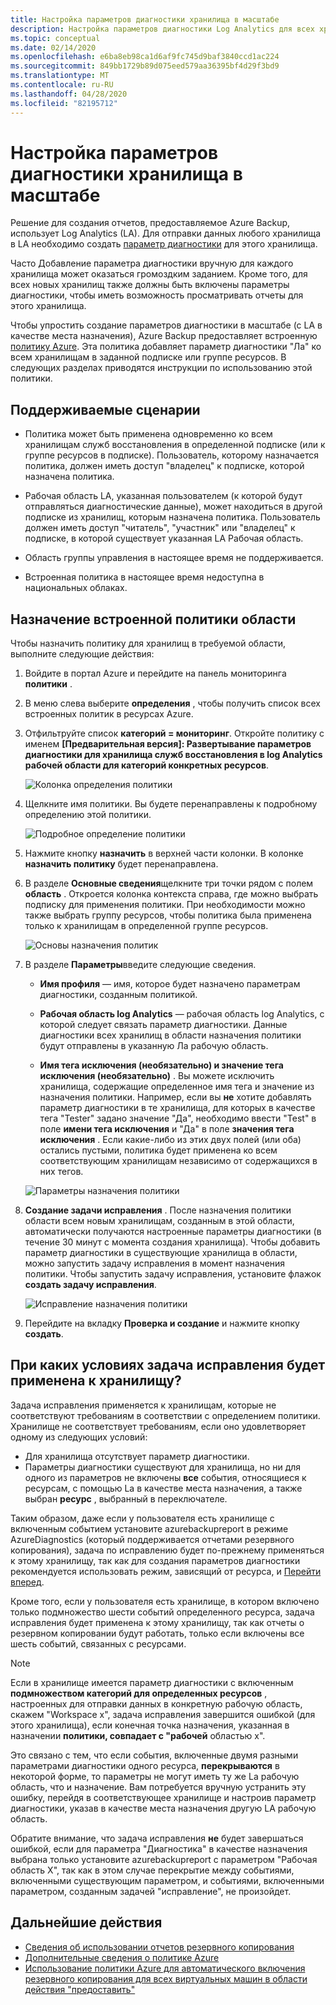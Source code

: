 ```yaml
---
title: Настройка параметров диагностики хранилища в масштабе
description: Настройка параметров диагностики Log Analytics для всех хранилищ в заданной области с помощью политики Azure
ms.topic: conceptual
ms.date: 02/14/2020
ms.openlocfilehash: e6ba8eb98ca1d6af9fc745d9baf3840ccd1ac224
ms.sourcegitcommit: 849bb1729b89d075eed579aa36395bf4d29f3bd9
ms.translationtype: MT
ms.contentlocale: ru-RU
ms.lasthandoff: 04/28/2020
ms.locfileid: "82195712"
---
```

# <a name="configure-vault-diagnostics-settings-at-scale"></a>Настройка параметров диагностики хранилища в масштабе

Решение для создания отчетов, предоставляемое Azure Backup, использует Log Analytics (LA). Для отправки данных любого хранилища в LA необходимо создать [параметр диагностики](https://docs.microsoft.com/azure/backup/backup-azure-diagnostic-events) для этого хранилища.

Часто Добавление параметра диагностики вручную для каждого хранилища может оказаться громоздким заданием. Кроме того, для всех новых хранилищ также должны быть включены параметры диагностики, чтобы иметь возможность просматривать отчеты для этого хранилища.

Чтобы упростить создание параметров диагностики в масштабе (с LA в качестве места назначения), Azure Backup предоставляет встроенную [политику Azure](https://docs.microsoft.com/azure/governance/policy/). Эта политика добавляет параметр диагностики "Ла" ко всем хранилищам в заданной подписке или группе ресурсов. В следующих разделах приводятся инструкции по использованию этой политики.

## <a name="supported-scenarios"></a>Поддерживаемые сценарии

* Политика может быть применена одновременно ко всем хранилищам служб восстановления в определенной подписке (или к группе ресурсов в подписке). Пользователь, которому назначается политика, должен иметь доступ "владелец" к подписке, которой назначена политика.

* Рабочая область LA, указанная пользователем (к которой будут отправляться диагностические данные), может находиться в другой подписке из хранилищ, которым назначена политика. Пользователь должен иметь доступ "читатель", "участник" или "владелец" к подписке, в которой существует указанная LA Рабочая область.

* Область группы управления в настоящее время не поддерживается.

* Встроенная политика в настоящее время недоступна в национальных облаках.

## <a name="assigning-the-built-in-policy-to-a-scope"></a>Назначение встроенной политики области

Чтобы назначить политику для хранилищ в требуемой области, выполните следующие действия:

1. Войдите в портал Azure и перейдите на панель мониторинга **политики** .
2. В меню слева выберите **определения** , чтобы получить список всех встроенных политик в ресурсах Azure.
3. Отфильтруйте список **категорий = мониторинг**. Откройте политику с именем **[Предварительная версия]: Развертывание параметров диагностики для хранилища служб восстановления в log Analytics рабочей области для категорий конкретных ресурсов**.

    ![Колонка определения политики](./media/backup-azure-policy-configure-diagnostics/policy-definition-blade.png)

4. Щелкните имя политики. Вы будете перенаправлены к подробному определению этой политики.

    ![Подробное определение политики](./media/backup-azure-policy-configure-diagnostics/detailed-policy-definition.png)

5. Нажмите кнопку **назначить** в верхней части колонки. В колонке **назначить политику** будет перенаправлена.

6. В разделе **Основные сведения**щелкните три точки рядом с полем **область** . Откроется колонка контекста справа, где можно выбрать подписку для применения политики. При необходимости можно также выбрать группу ресурсов, чтобы политика была применена только к хранилищам в определенной группе ресурсов.

    ![Основы назначения политик](./media/backup-azure-policy-configure-diagnostics/policy-assignment-basics.png)

7. В разделе **Параметры**введите следующие сведения.

    * **Имя профиля** — имя, которое будет назначено параметрам диагностики, созданным политикой.
    * **Рабочая область log Analytics** — рабочая область log Analytics, с которой следует связать параметр диагностики. Данные диагностики всех хранилищ в области назначения политики будут отправлены в указанную Ла рабочую область.

    * **Имя тега исключения (необязательно) и значение тега исключения (необязательно)** . Вы можете исключить хранилища, содержащие определенное имя тега и значение из назначения политики. Например, если вы **не** хотите добавлять параметр диагностики в те хранилища, для которых в качестве тега "Tester" задано значение "Да", необходимо ввести "Test" в поле **имени тега исключения** и "Да" в поле **значения тега исключения** . Если какие-либо из этих двух полей (или оба) остались пустыми, политика будет применена ко всем соответствующим хранилищам независимо от содержащихся в них тегов.

    ![Параметры назначения политики](./media/backup-azure-policy-configure-diagnostics/policy-assignment-parameters.png)

8. **Создание задачи исправления** . После назначения политики области всем новым хранилищам, созданным в этой области, автоматически получаются настроенные параметры диагностики (в течение 30 минут с момента создания хранилища). Чтобы добавить параметр диагностики в существующие хранилища в области, можно запустить задачу исправления в момент назначения политики. Чтобы запустить задачу исправления, установите флажок **создать задачу исправления**.

    ![Исправление назначения политики](./media/backup-azure-policy-configure-diagnostics/policy-assignment-remediation.png)

9. Перейдите на вкладку **Проверка и создание** и нажмите кнопку **создать**.

## <a name="under-what-conditions-will-the-remediation-task-apply-to-a-vault"></a>При каких условиях задача исправления будет применена к хранилищу?

Задача исправления применяется к хранилищам, которые не соответствуют требованиям в соответствии с определением политики. Хранилище не соответствует требованиям, если оно удовлетворяет одному из следующих условий:

* Для хранилища отсутствует параметр диагностики.
* Параметры диагностики существуют для хранилища, но ни для одного из параметров не включены **все** события, относящиеся к ресурсам, с помощью La в качестве места назначения, а также выбран **ресурс** , выбранный в переключателе.

Таким образом, даже если у пользователя есть хранилище с включенным событием установите azurebackupreport в режиме AzureDiagnostics (который поддерживается отчетами резервного копирования), задача по исправлению будет по-прежнему применяться к этому хранилищу, так как для создания параметров диагностики рекомендуется использовать режим, зависящий от ресурса, и [Перейти вперед](https://docs.microsoft.com/azure/backup/backup-azure-diagnostic-events#legacy-event).

Кроме того, если у пользователя есть хранилище, в котором включено только подмножество шести событий определенного ресурса, задача исправления будет применена к этому хранилищу, так как отчеты о резервном копировании будут работать, только если включены все шесть событий, связанных с ресурсами.

> [!NOTE]
>
> Если в хранилище имеется параметр диагностики с включенным **подмножеством категорий для определенных ресурсов** , настроенных для отправки данных в конкретную рабочую область, скажем "Workspace x", задача исправления завершится ошибкой (для этого хранилища), если конечная точка назначения, указанная в назначении **политики, совпадает с "рабочей** областью x".
>
>Это связано с тем, что если события, включенные двумя разными параметрами диагностики одного ресурса, **перекрываются** в некоторой форме, то параметры не могут иметь ту же La рабочую область, что и назначение. Вам потребуется вручную устранить эту ошибку, перейдя в соответствующее хранилище и настроив параметр диагностики, указав в качестве места назначения другую LA рабочую область.
>
> Обратите внимание, что задача исправления **не** будет завершаться ошибкой, если для параметра "Диагностика" в качестве назначения выбрана только установите azurebackupreport с параметром "Рабочая область X", так как в этом случае перекрытие между событиями, включенными существующим параметром, и событиями, включенными параметром, созданным задачей "исправление", не произойдет.

## <a name="next-steps"></a>Дальнейшие действия

* [Сведения об использовании отчетов резервного копирования](https://docs.microsoft.com/azure/backup/configure-reports)
* [Дополнительные сведения о политике Azure](https://docs.microsoft.com/azure/governance/policy/)
* [Использование политики Azure для автоматического включения резервного копирования для всех виртуальных машин в области действия "предоставить"](https://docs.microsoft.com/azure/backup/backup-azure-auto-enable-backup)
